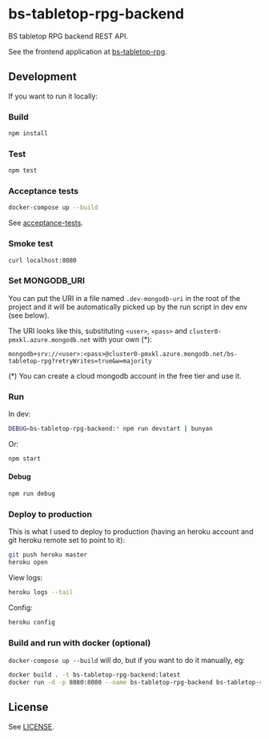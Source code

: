 # bs-tabletop-rpg-backend

BS tabletop RPG backend REST API.

See the frontend application at [bs-tabletop-rpg](https://github.com/cfriaszapater/bs-tabletop-rpg).

## Development

If you want to run it locally:

### Build

```sh
npm install
```

### Test

```sh
npm test
```

### Acceptance tests

```sh
docker-compose up --build
```

See [acceptance-tests](./acceptance-tests/README.md).

### Smoke test

```sh
curl localhost:8080
```

### Set MONGODB_URI

You can put the URI in a file named `.dev-mongodb-uri` in the root of the project and it will be automatically picked up by the run script in dev env (see below).

The URI looks like this, substituting `<user>`, `<pass>` and `cluster0-pmxkl.azure.mongodb.net` with your own (*):

`mongodb+srv://<user>:<pass>@cluster0-pmxkl.azure.mongodb.net/bs-tabletop-rpg?retryWrites=true&w=majority`

(*) You can create a cloud mongodb account in the free tier and use it.

### Run

In dev:

```sh
DEBUG=bs-tabletop-rpg-backend:* npm run devstart | bunyan
```

Or:

```sh
npm start
```

#### Debug

```sh
npm run debug
```

### Deploy to production

This is what I used to deploy to production (having an heroku account and git heroku remote set to point to it):

```sh
git push heroku master
heroku open
```

View logs:

```sh
heroku logs --tail
```

Config:

```sh
heroku config
```

### Build and run with docker (optional)

`docker-compose up --build` will do, but if you want to do it manually, eg:

```sh
docker build . -t bs-tabletop-rpg-backend:latest
docker run -d -p 8080:8080 --name bs-tabletop-rpg-backend bs-tabletop-rpg-backend
```

## License

See [LICENSE](./LICENSE).
